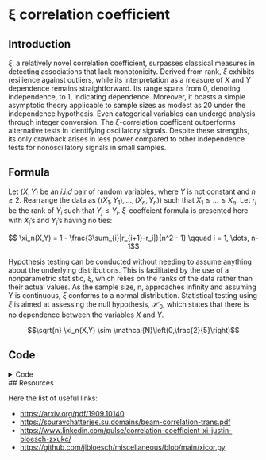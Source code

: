ξ correlation coefficient
================

## Introduction

$\xi$, a relatively novel correlation coefficient, surpasses classical
measures in detecting associations that lack monotonicity. Derived from
rank, $\xi$ exhibits resilience against outliers, while its
interpretation as a measure of $X$ and $Y$ dependence remains
straightforward. Its range spans from 0, denoting independence, to 1,
indicating dependence. Moreover, it boasts a simple asymptotic theory
applicable to sample sizes as modest as 20 under the independence
hypothesis. Even categorical variables can undergo analysis through
integer conversion. The $\xi$-correlation coefficent outperforms
alternative tests in identifying oscillatory signals. Despite these
strengths, its only drawback arises in less power compared to other
independence tests for nonoscillatory signals in small samples.

## Formula

Let $(X, Y)$ be an $i.i.d$ pair of random variables, where $Y$ is not
constant and $n \geq 2$. Rearrange the data as
$((X_1, Y_1), \ldots, (X_n, Y_n))$ such that $X_1 \leq \ldots \leq X_n$.
Let $r_i$ be the rank of $Y_i$ such that $Y_j \leq Y_i$.
$\xi$-coeffcient formula is presented here with $X_i$’s and $Y_i$’s
having no ties:

$$ \xi_n(X,Y) = 1 - \frac{3\sum_{i}|r_{i+1}-r_i|}{n^2 - 1} \qquad i = 1, \dots, n-1$$

Hypothesis testing can be conducted without needing to assume anything
about the underlying distributions. This is facilitated by the use of a
nonparametric statistic, $\xi$, which relies on the ranks of the data
rather than their actual values. As the sample size, n, approaches
infinity and assuming Y is continuous, $\xi$ conforms to a normal
distribution. Statistical testing using $\xi$ is aimed at assessing the
null hypothesis, $\mathcal{H}_0$, which states that there is no
dependence between the variables $X$ and $Y$.

$$\sqrt{n} \xi_n(X,Y) \sim \mathcal{N}\left(0,\frac{2}{5}\right)$$

## Code

<details>
<summary>Code</summary>

``` julia
using Distributions, Plots, DataFrames, MarkdownTables

N = 500
x = sort(rand(Uniform(-5.0,5.0),N))
y = -0.4 .+ 2.926 .* x 
yhat = y + rand(Normal(0.0,1.0),N)
w = 4.0 .- 0.87 .* x.^2 
what = w + rand(Normal(0.0,1.0),N)

#=q1 = scatter(x,yhat, label = :none, title = "Regression line")
q1 = plot!(x,y, mc = :orange)
q2 = scatter(x,what, label = :none, title = "Quadratic line")
q2 = plot!(x,w, mc = :orange)
plot(q1, q2, layout=(1,2), size=(750,300))=#

X = DataFrames.DataFrame((; x,y,w,yhat,what))
#first(X,5) |> markdown_table()
```

</details>
## Resources

Here the list of useful links:

- https://arxiv.org/pdf/1909.10140
- https://souravchatterjee.su.domains/beam-correlation-trans.pdf
- https://www.linkedin.com/pulse/correlation-coefficient-xi-justin-bloesch-zxukc/
- https://github.com/jlbloesch/miscellaneous/blob/main/xicor.py
